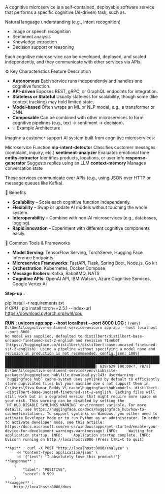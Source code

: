 A cognitive microservice is a self-contained, deployable software service that performs a specific cognitive (AI-driven) task, such as:

Natural language understanding (e.g., intent recognition)
* Image or speech recognition
* Sentiment analysis
* Knowledge extraction
* Decision support or reasoning

Each cognitive microservice can be developed, deployed, and scaled independently, and they communicate with other services via APIs.

⚙️ Key Characteristics
Feature	Description
* **Autonomous**	Each service runs independently and handles one cognitive function.
* **API-driven**	Exposes REST, gRPC, or GraphQL endpoints for integration.
* **Stateless or Stateful**	Usually stateless for scalability, though some (like context tracking) may hold limited state.
* **Model-based**	Often wraps an ML or NLP model, e.g., a transformer or CNN.
* **Composable**	Can be combined with other microservices to form cognitive pipelines (e.g., text → sentiment → decision).
* 💡 Example Architecture

Imagine a customer support AI system built from cognitive microservices:

Microservice	Function
**nlp-intent-detector**	Classifies customer messages (complaint, inquiry, etc.)
**sentiment-analyzer**	Evaluates emotional tone
**entity-extractor**	Identifies products, locations, or user info
**response-generator**	Suggests replies using an LLM
**context-memory**	Manages conversation state

These services communicate over APIs (e.g., using JSON over HTTP or message queues like Kafka).

🧩 Benefits

* **Scalability** – Scale each cognitive function independently.
* **Flexibility** – Swap or update AI models without touching the whole system.
* **Interoperability** – Combine with non-AI microservices (e.g., databases, logging).
* **Rapid innovation** – Experiment with different cognitive components easily.

🧱 Common Tools & Frameworks

* **Model Serving**: TensorFlow Serving, TorchServe, Hugging Face Inference Endpoints
* **Microservice Frameworks**: FastAPI, Flask, Spring Boot, Node.js, Go kit
* **Orchestration**: Kubernetes, Docker Compose
* **Message Brokers**: Kafka, RabbitMQ, NATS
* **Cognitive APIs**: OpenAI API, IBM Watson, Azure Cognitive Services, Google Vertex AI

**Step-up :**

pip install -r requirements.txt   
if CPU : pip install torch==2.5.1 --index-url https://download.pytorch.org/whl/cpu

**RUN :**
    **uvicorn app:app --host localhost --port 8000**
    **LOG :**
    ``(venv) D:\GenAi\cognitive-sentiment-service>uvicorn app:app --host localhost --port 8000                                                             
        No model was supplied, defaulted to distilbert/distilbert-base-uncased-finetuned-sst-2-english and revision 714eb0f (https://huggingface.co/distilbert/distilbert-base-uncased-finetuned-sst-2-english).
        Using a pipeline without specifying a model name and revision in production is not recommended.
        config.json: 100%|█████████████████████████████████████████████████████████████████████████████████████████████████████████████████████████████████████████████████████████████████████████████████████| 629/629 [00:00<?, ?B/s]
        D:\GenAi\cognitive-sentiment-service\venv\Lib\site-packages\huggingface_hub\file_download.py:143: UserWarning: `huggingface_hub` cache-system uses symlinks by default to efficiently store duplicated files but your machine doe
        s not support them in C:\Users\Siva Kumar Reddy V\.cache\huggingface\hub\models--distilbert--distilbert-base-uncased-finetuned-sst-2-english. Caching files will still work but in a degraded version that might require more space on your disk. This warning can be disabled by setting the `HF_HUB_DISABLE_SYMLINKS_WARNING` environment variable. For more details, see https://huggingface.co/docs/huggingface_hub/how-to-cache#limitations.
        To support symlinks on Windows, you either need to activate Developer Mode or to run Python as an administrator. In order to activate developer mode, see this article: https://docs.microsoft.com/en-us/windows/apps/get-started/enable-your-device-for-development
          warnings.warn(message)
        INFO:     Waiting for application startup.
        INFO:     Application startup complete.
        INFO:     Uvicorn running on http://localhost:8000 (Press CTRL+C to quit)``


    **Api** : curl -X POST "http://localhost:8000/analyze" \
         -H "Content-Type: application/json" \
         -d '{"text": "I absolutely love this product!"}'
    **Response** : 
        {
            "label": "POSITIVE",
            "score": 0.999
        }
    **swagger** :
        http://localhost:8000/docs